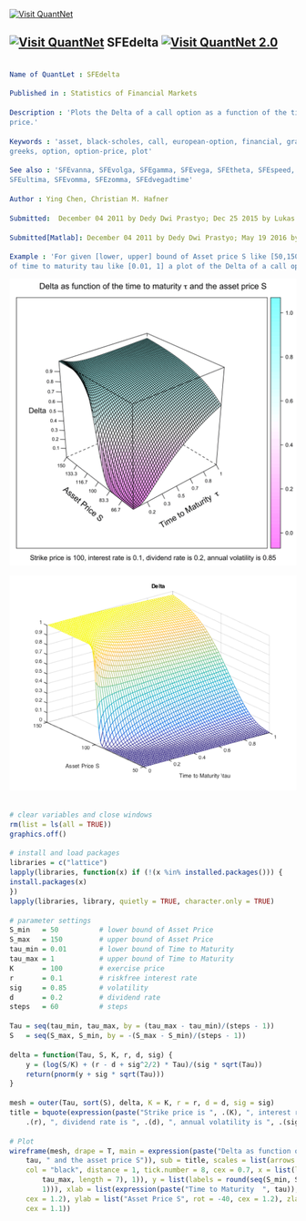 
[<img src="https://github.com/QuantLet/Styleguide-and-Validation-procedure/blob/master/pictures/banner.png" alt="Visit QuantNet">](http://quantlet.de/index.php?p=info)

## [<img src="https://github.com/QuantLet/Styleguide-and-Validation-procedure/blob/master/pictures/qloqo.png" alt="Visit QuantNet">](http://quantlet.de/) **SFEdelta** [<img src="https://github.com/QuantLet/Styleguide-and-Validation-procedure/blob/master/pictures/QN2.png" width="60" alt="Visit QuantNet 2.0">](http://quantlet.de/d3/ia)

```yaml

Name of QuantLet : SFEdelta

Published in : Statistics of Financial Markets

Description : 'Plots the Delta of a call option as a function of the time to maturity and the asset
price.'

Keywords : 'asset, black-scholes, call, european-option, financial, graphical representation,
greeks, option, option-price, plot'

See also : 'SFEvanna, SFEvolga, SFEgamma, SFEvega, SFEtheta, SFEspeed, SFEcharmcall, SFEcolor,
SFEultima, SFEvomma, SFEzomma, SFEdvegadtime'

Author : Ying Chen, Christian M. Hafner

Submitted:  December 04 2011 by Dedy Dwi Prastyo; Dec 25 2015 by Lukas Borke

Submitted[Matlab]: December 04 2011 by Dedy Dwi Prastyo; May 19 2016 by Petra Burdejova

Example : 'For given [lower, upper] bound of Asset price S like [50,150] and [lower, upper] bound
of time to maturity tau like [0.01, 1] a plot of the Delta of a call option is produced.'

```

![Picture1](SFEdelta-1.png)

![Picture2](SFEdelta-1(Matlab).png)


```r

# clear variables and close windows
rm(list = ls(all = TRUE))
graphics.off()

# install and load packages
libraries = c("lattice")
lapply(libraries, function(x) if (!(x %in% installed.packages())) {
install.packages(x)
})
lapply(libraries, library, quietly = TRUE, character.only = TRUE)

# parameter settings
S_min   = 50          # lower bound of Asset Price
S_max   = 150         # upper bound of Asset Price 
tau_min = 0.01        # lower bound of Time to Maturity
tau_max = 1           # upper bound of Time to Maturity
K       = 100         # exercise price
r       = 0.1         # riskfree interest rate                  
sig     = 0.85        # volatility               
d       = 0.2         # dividend rate                
steps   = 60          # steps 

Tau = seq(tau_min, tau_max, by = (tau_max - tau_min)/(steps - 1))
S   = seq(S_max, S_min, by = -(S_max - S_min)/(steps - 1))

delta = function(Tau, S, K, r, d, sig) {
    y = (log(S/K) + (r - d + sig^2/2) * Tau)/(sig * sqrt(Tau))
    return(pnorm(y + sig * sqrt(Tau)))
}

mesh = outer(Tau, sort(S), delta, K = K, r = r, d = d, sig = sig)
title = bquote(expression(paste("Strike price is ", .(K), ", interest rate is ", 
    .(r), ", dividend rate is ", .(d), ", annual volatility is ", .(sig))))

# Plot
wireframe(mesh, drape = T, main = expression(paste("Delta as function of the time to maturity ", 
    tau, " and the asset price S")), sub = title, scales = list(arrows = FALSE, 
    col = "black", distance = 1, tick.number = 8, cex = 0.7, x = list(labels = round(seq(tau_min, 
        tau_max, length = 7), 1)), y = list(labels = round(seq(S_min, S_max, length = 7), 
        1))), xlab = list(expression(paste("Time to Maturity  ", tau)), rot = 30, 
    cex = 1.2), ylab = list("Asset Price S", rot = -40, cex = 1.2), zlab = list("Delta", 
    cex = 1.1))

```

